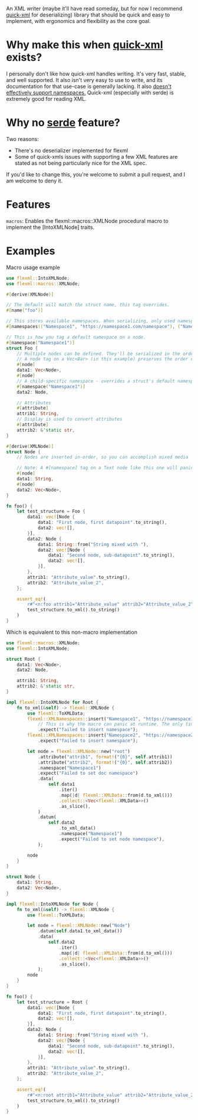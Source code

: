 An XML writer (maybe it'll have read someday, but for now I recommend [quick-xml] for deserializing) library that should be quick and easy to implement, with ergonomics and flexibility as the core goal.

# Why make this when [quick-xml] exists?
I personally don't like how quick-xml handles writing. It's very fast, stable, and well supported. It also isn't very easy to use to write, and its documentation for that use-case is generally lacking. It also [doesn't effectively support namespaces.](https://github.com/tafia/quick-xml/issues/218)
Quick-xml (especially with serde) is extremely good for reading XML.

# Why no [serde] feature?
Two reasons:
- There's no deserializer implemented for flexml
- Some of quick-xmls issues with supporting a few XML features are stated as not being particularly nice for the XML spec.

If you'd like to change this, you're welcome to submit a pull request, and I am welcome to deny it.

# Features
`macros`: Enables the flexml::macros::XMLNode procedural macro to implement the [IntoXMLNode] traits.

# Examples
Macro usage example
```rust
use flexml::IntoXMLNode;
use flexml::macros::XMLNode;

#[derive(XMLNode)]

// The default will match the struct name, this tag overrides.
#[name("foo")]

// This stores available namespaces. When serializing, only used namespaces will be rendered into the final document.
#[namespaces(("Namespace1", "https://namespace1.com/namespace"), ("Namespace2", "https://namespace2.com/namespace"))]

// This is how you tag a default namespace on a node.
#[namespace("Namespace1")]
struct Foo {
    // Multiple nodes can be defined. They'll be serialized in the order they appear on the struct.
    // A node tag on a Vec<Bar> (in this example) preserves the order of the Vec when serializing.
    #[node]
    data1: Vec<Node>,
    #[node]
    // A child-specific namespace - overrides a struct's default namespace.
    #[namespace("Namespace1")]
    data2: Node,

    // Attributes
    #[attribute]
    attrib1: String,
    // Display is used to convert attributes
    #[attribute]
    attrib2: &'static str,
}

#[derive(XMLNode)]
struct Node {
    // Nodes are inserted in-order, so you can accomplish mixed media

    // Note: A #[namespace] tag on a Text node like this one will panic at runtime.
    #[node]
    data1: String,
    #[node]
    data2: Vec<Node>,
}

fn foo() {
    let test_structure = Foo {
        data1: vec![Node {
            data1: "First node, first datapoint".to_string(),
            data2: vec![],
        }],
        data2: Node {
            data1: String::from("String mixed with "),
            data2: vec![Node {
                data1: "Second node, sub-datapoint".to_string(),
                data2: vec![],
            }],
        },
        attrib1: "Attribute_value".to_string(),
        attrib2: "Attribute_value_2",
    };

    assert_eq!(
        r#"<n:foo attrib1="Attribute_value" attrib2="Attribute_value_2" xmlns:n="https://namespace1.com/namespace"><Node>First node, first datapoint</Node><n:Node>String mixed with <Node>Second node, sub-datapoint</Node></n:Node></n:foo>"#,
        test_structure.to_xml().to_string()
    )
}
```

Which is equivalent to this non-macro implementation

```rust
use flexml::macros::XMLNode;
use flexml::IntoXMLNode;

struct Root {
    data1: Vec<Node>,
    data2: Node,

    attrib1: String,
    attrib2: &'static str,
}

impl flexml::IntoXMLNode for Root {
    fn to_xml(&self) -> flexml::XMLNode {
        use flexml::ToXMLData;
        flexml::XMLNamespaces::insert("Namespace1", "https://namespace1.com/namespace")
            // This is why the macro can panic at runtime. The only time this should error is in the event of a RWLock poison error, which should be very rare.
            .expect("failed to insert namespace");
        flexml::XMLNamespaces::insert("Namespace2", "https://namespace2.com/namespace")
            .expect("failed to insert namespace");

        let node = flexml::XMLNode::new("root")
            .attribute("attrib1", format!("{0}", self.attrib1))
            .attribute("attrib2", format!("{0}", self.attrib2))
            .namespace("Namespace1")
            .expect("Failed to set doc namespace")
            .data(
                self.data1
                    .iter()
                    .map(|d| flexml::XMLData::from(d.to_xml()))
                    .collect::<Vec<flexml::XMLData>>()
                    .as_slice(),
            )
            .datum(
                self.data2
                    .to_xml_data()
                    .namespace("Namespace1")
                    .expect("Failed to set node namespace"),
            );

        node
    }
}

struct Node {
    data1: String,
    data2: Vec<Node>,
}

impl flexml::IntoXMLNode for Node {
    fn to_xml(&self) -> flexml::XMLNode {
        use flexml::ToXMLData;

        let node = flexml::XMLNode::new("Node")
            .datum(self.data1.to_xml_data())
            .data(
                self.data2
                    .iter()
                    .map(|d| flexml::XMLData::from(d.to_xml()))
                    .collect::<Vec<flexml::XMLData>>()
                    .as_slice(),
            );
        node
    }
}

fn foo() {
    let test_structure = Root {
        data1: vec![Node {
            data1: "First node, first datapoint".to_string(),
            data2: vec![],
        }],
        data2: Node {
            data1: String::from("String mixed with "),
            data2: vec![Node {
                data1: "Second node, sub-datapoint".to_string(),
                data2: vec![],
            }],
        },
        attrib1: "Attribute_value".to_string(),
        attrib2: "Attribute_value_2",
    };

    assert_eq!(
        r#"<n:root attrib1="Attribute_value" attrib2="Attribute_value_2" xmlns:n="https://namespace1.com/namespace"><Node>First node, first datapoint</Node><n:Node>String mixed with <Node>Second node, sub-datapoint</Node></n:Node></n:root>"#,
        test_structure.to_xml().to_string()
    )
}
```

 [quick-xml]: https://docs.rs/quick-xml/latest/quick_xml/
 [serde]: https://serde.rs/

